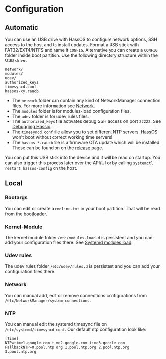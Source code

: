 # Configuration

## Automatic

You can use an USB drive with HassOS to configure network options, SSH access to the host and to install updates.
Format a USB stick with FAT32/EXT4/NTFS and name it `CONFIG`. Alternative you can create a `CONFIG` folder inside boot partition. Use the following directory structure within the USB drive:

```text
network/
modules/
udev/
authorized_keys
timesyncd.conf
hassos-xy.raucb
```

- The `network` folder can contain any kind of NetworkManager connection files. For more information see [Network][network.md]. 
- The `modules` folder is for modules-load configuration files.
- The `udev` folder is for udev rules files.
- The `authorized_keys` file activates debug SSH access on port `22222`. See [Debugging Hassio][debug-hassio].
- The `timesyncd.conf` file allow you to set different NTP servers. HassOS won't boot without correct working time servers!
- The `hassos-*.raucb` file is a firmware OTA update which will be installed. These can be found on on the [release][hassos-release] page. 

You can put this USB stick into the device and it will be read on startup. You can also trigger this process later over the
API/UI or by calling `systemctl restart hassos-config` on the host.

## Local

### Bootargs

You can edit or create a `cmdline.txt` in your boot partition. That will be read from the bootloader.

### Kernel-Module

The kernel module folder `/etc/modules-load.d` is persistent and you can add your configuration files there. See [Systemd modules load][systemd-modules].

### Udev rules

The udev rules folder `/etc/udev/rules.d` is persistent and you can add your configuration files there.

### Network

You can manual add, edit or remove connections configurations from `/etc/NetworkManager/system-connections`.

### NTP

You can manual edit the systemd timesync file on `/etc/systemd/timesyncd.conf`.
Our default ntp configuration look like:
```
[Time]
NTP=time1.google.com time2.google.com time3.google.com
FallbackNTP=0.pool.ntp.org 1.pool.ntp.org 2.pool.ntp.org 3.pool.ntp.org
```

[systemd-modules]: https://www.freedesktop.org/software/systemd/man/modules-load.d.html
[network.md]: network.md
[hassos-release]: https://github.com/home-assistant/hassos/releases/
[debug-hassio]: https://developers.home-assistant.io/docs/en/hassio_debugging.html
